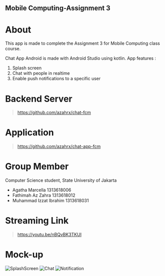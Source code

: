 ## Mobile Computing-Assignment 3
# About
This app is made to complete the Assignment 3 for Mobile Computing class course.

Chat App Android is made with Android Studio using kotlin.
App features : 
1. Splash screen
2. Chat with people in realtime
3. Enable push notifications to a specific user

# Backend Server
> https://github.com/azahrx/chat-fcm
# Application
> https://github.com/azahrx/chat-app-fcm
# Group Member
Computer Science student, State University of Jakarta
- Agatha Marcella        1313618006
- Fathimah Az Zahra      1313618012
- Muhammad Izzat Ibrahim 1313618031
# Streaming Link
> https://youtu.be/nBQvBK3TKUI
# Mock-up
![SplashScreen](https://user-images.githubusercontent.com/56811810/144079258-b30404b9-6a21-4141-b994-f1fb6a102cb4.jpeg)
![Chat](https://user-images.githubusercontent.com/56811810/144079272-5ee3328f-3518-4bd5-b5fa-a75677b18852.jpeg)
![Notification](https://user-images.githubusercontent.com/56811810/144079287-051dd94c-ebd4-431f-afaf-caade3e22105.jpeg)
